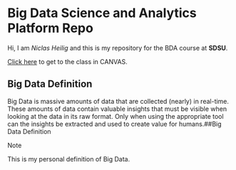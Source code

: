 # Big Data Science and Analytics Platform Repo

Hi, I am _Niclas Heilig_ and this is my repository for the BDA course at **SDSU**.

[Click here](https://sdsu.instructure.com/courses/141078) to get to the class in CANVAS.

## Big Data Definition
Big Data is massive amounts of data that are collected (nearly) in real-time. These amounts of data contain valuable insights that must be visible when looking at the data in its raw format. Only when using the appropriate tool can the insights be extracted and used to create value for humans.##Big Data Definition
> [!NOTE]
> This is my personal definition of Big Data.
